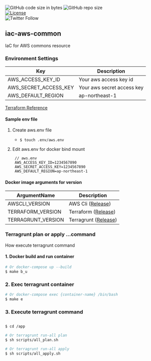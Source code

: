 ![GitHub code size in bytes](https://img.shields.io/github/languages/code-size/zero-hack-org/iac-aws-common)
![GitHub repo size](https://img.shields.io/github/repo-size/zero-hack-org/iac-aws-common)
<br/>
[![License](https://img.shields.io/badge/License-Apache%202.0-blue.svg)](https://opensource.org/licenses/Apache-2.0)
<br/>
![Twitter Follow](https://img.shields.io/twitter/follow/y_morimoto_dev?style=social)

## iac-aws-common

IaC for AWS commons resource

### Environment Settings

| Key                   | Description                |
| --------------------- | -------------------------- |
| AWS_ACCESS_KEY_ID     | Your aws access key id     |
| AWS_SECRET_ACCESS_KEY | Your aws secret access key |
| AWS_DEFAULT_REGION    | ap-northeast-1             |

[Terraform Reference](https://registry.terraform.io/providers/hashicorp/aws/latest/docs#environment-variables)

#### Sample env file

1. Create aws.env file

   - `$ touch .env/aws.env`

2. Edit aws.env for docker bind mount

   ```env
    // aws.env
    AWS_ACCESS_KEY_ID=1234567890
    AWS_SECRET_ACCESS_KEY=1234567890
    AWS_DEFAULT_REGION=ap-northeast-1
   ```

#### Docker image arguments for version

| ArgumentName       | Description                                                                                                |
| ------------------ | ---------------------------------------------------------------------------------------------------------- |
| AWSCLI_VERSION     | AWS Cli ([Release](https://raw.githubusercontent.com/aws/aws-cli/v2/CHANGELOG.rst))                        |
| TERRAFORM_VERSION  | Terraform ([Release](https://releases.hashicorp.com/terraform))                                            |
| TERRAGRUNT_VERSION | Terragrunt ([Release](https://terragrunt.gruntwork.io/docs/getting-started/supported-terraform-versions/)) |

### Terragrunt plan or apply ...command

How execute terragrunt command

#### 1. Docker build and run container

```bash
# Or docker-compose up --build
$ make b_u
```

### 2. Exec terragrunt container

```bash
# Or docker-compose exec {container-name} /bin/bash
$ make e
```

### 3. Execute terragrunt command

```bash

$ cd /app

# Or terragrunt run-all plan
$ sh scripts/all_plan.sh

# Or terragrunt run-all apply
$ sh scripts/all_apply.sh
```
